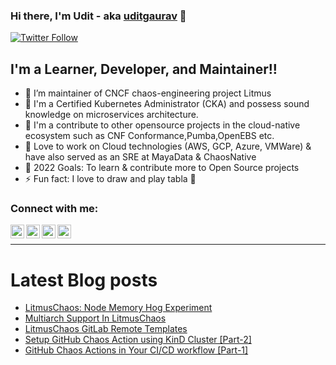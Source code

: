 ### Hi there, I'm Udit - aka [uditgaurav](https://www.linkedin.com/in/uditgaurav/) 👋 

[![Twitter Follow](https://img.shields.io/twitter/follow/udit_gaurav15?color=1DA1F2&logo=twitter&style=for-the-badge)](https://twitter.com/intent/follow?original_referer=https%3A%2F%2Fgithub.com%udit_gaurav15&screen_name=udit_gaurav15)

## I'm a Learner, Developer, and Maintainer!!

- 🌱 I’m maintainer of CNCF chaos-engineering project Litmus
- 🥅 I'm a Certified Kubernetes Administrator (CKA) and possess sound knowledge on microservices architecture.
- 🔭 I'm a contribute to other opensource projects in the cloud-native ecosystem such as CNF Conformance,Pumba,OpenEBS etc.
- 🔭 Love to work on Cloud technologies (AWS, GCP, Azure, VMWare) & have also served as an SRE at MayaData & ChaosNative
- 🥅 2022 Goals: To learn & contribute more to Open Source projects
- ⚡ Fun fact: I love to draw and play tabla 🎷

### Connect with me:

[<img align="left" alt="uditgaurav | YouTube" width="22px" src="https://cdn.jsdelivr.net/npm/simple-icons@v3/icons/youtube.svg" />][youtube]
[<img align="left" alt="uditgaurav | Twitter" width="22px" src="https://cdn.jsdelivr.net/npm/simple-icons@v3/icons/twitter.svg" />][twitter]
[<img align="left" alt="uditgaurav | LinkedIn" width="22px" src="https://cdn.jsdelivr.net/npm/simple-icons@v3/icons/linkedin.svg" />][linkedin]
[<img align="left" alt="uditgaurav | LinkedIn" width="22px" src="https://cdn.jsdelivr.net/npm/simple-icons@v3/icons/gmail.svg" />][gmail]

<br />

---

# Latest Blog posts
<!-- BLOG-POST-LIST:START -->
- [LitmusChaos: Node Memory Hog Experiment](https://dev.to/uditgaurav/litmuschaos-node-memory-hog-experiment-2nj6)
- [Multiarch Support In LitmusChaos](https://dev.to/uditgaurav/multiarch-support-in-litmuschaos-34da)
- [LitmusChaos GitLab Remote Templates](https://dev.to/uditgaurav/litmuschaos-gitlab-remote-templates-6l2)
- [Setup GitHub Chaos Action using KinD Cluster [Part-2]](https://dev.to/uditgaurav/setup-github-chaos-action-using-kind-cluster-part-2-4dbm)
- [GitHub Chaos Actions in Your CI/CD workflow [Part-1]](https://dev.to/uditgaurav/github-chaos-actions-in-your-ci-cd-workflow-mke)
<!-- BLOG-POST-LIST:END -->


[twitter]: https://twitter.com/udit_gaurav15
[youtube]: https://www.youtube.com/channel/UCa57PMqmz_j0wnteRa9nCaw
[linkedin]: https://www.linkedin.com/in/uditgaurav/
[gmail]: https://mail.google.com/mail/u/0/#inbox

